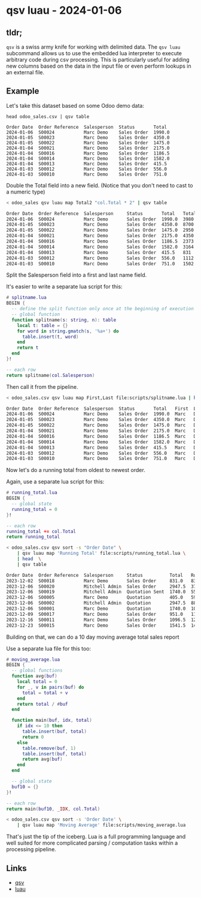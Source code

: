 # qsv luau - 2024-01-06

## tldr;

`qsv` is a swiss army knife for working with delimited data. The `qsv luau` subcommand
allows us to use the embedded lua interpreter to execute arbitrary code during csv
processing. This is particularly useful for adding new columns based on the data in
the input file or even perform lookups in an external file.

## Example

Let's take this dataset based on some Odoo demo data:

```
head odoo_sales.csv | qsv table

Order Date  Order Reference  Salesperson  Status       Total
2024-01-06  S00024           Marc Demo    Sales Order  1990.0
2024-01-05  S00023           Marc Demo    Sales Order  4350.0
2024-01-05  S00022           Marc Demo    Sales Order  1475.0
2024-01-04  S00021           Marc Demo    Sales Order  2175.0
2024-01-04  S00016           Marc Demo    Sales Order  1186.5
2024-01-04  S00014           Marc Demo    Sales Order  1582.0
2024-01-04  S00013           Marc Demo    Sales Order  415.5
2024-01-03  S00012           Marc Demo    Sales Order  556.0
2024-01-03  S00010           Marc Demo    Sales Order  751.0
```

Double the Total field into a new field. (Notice that you don't need to cast to a
numeric type)

```sh
< odoo_sales qsv luau map Total2 "col.Total * 2" | qsv table

Order Date  Order Reference  Salesperson     Status       Total   Total2
2024-01-06  S00024           Marc Demo       Sales Order  1990.0  3980
2024-01-05  S00023           Marc Demo       Sales Order  4350.0  8700
2024-01-05  S00022           Marc Demo       Sales Order  1475.0  2950
2024-01-04  S00021           Marc Demo       Sales Order  2175.0  4350
2024-01-04  S00016           Marc Demo       Sales Order  1186.5  2373
2024-01-04  S00014           Marc Demo       Sales Order  1582.0  3164
2024-01-04  S00013           Marc Demo       Sales Order  415.5   831
2024-01-03  S00012           Marc Demo       Sales Order  556.0   1112
2024-01-03  S00010           Marc Demo       Sales Order  751.0   1502
```

Split the Salesperson field into a first and last name field.

It's easier to write a separate lua script for this:
```lua
# splitname.lua
BEGIN {
  -- define the split function only once at the beginning of execution
  -- global function
  function splitname(s: string, n): table
    local t: table = {}
    for word in string.gmatch(s, '%a+') do
      table.insert(t, word)
    end
    return t
  end
}!

-- each row
return splitname(col.Salesperson)
```

Then call it from the pipeline.

```sh
< odoo_sales.csv qsv luau map First,Last file:scripts/splitname.lua | head | qsv table

Order Date  Order Reference  Salesperson  Status       Total   First  Last
2024-01-06  S00024           Marc Demo    Sales Order  1990.0  Marc   Demo
2024-01-05  S00023           Marc Demo    Sales Order  4350.0  Marc   Demo
2024-01-05  S00022           Marc Demo    Sales Order  1475.0  Marc   Demo
2024-01-04  S00021           Marc Demo    Sales Order  2175.0  Marc   Demo
2024-01-04  S00016           Marc Demo    Sales Order  1186.5  Marc   Demo
2024-01-04  S00014           Marc Demo    Sales Order  1582.0  Marc   Demo
2024-01-04  S00013           Marc Demo    Sales Order  415.5   Marc   Demo
2024-01-03  S00012           Marc Demo    Sales Order  556.0   Marc   Demo
2024-01-03  S00010           Marc Demo    Sales Order  751.0   Marc   Demo
```

Now let's do a running total from oldest to newest order.

Again, use a separate lua script for this:
```lua
# running_total.lua
BEGIN {
  -- global state
  running_total = 0
}!

-- each row
running_total += col.Total
return running_total
```

```sh
< odoo_sales.csv qsv sort -s "Order Date" \
    | qsv luau map 'Running Total' file:scripts/running_total.lua \
    | head  \
    | qsv table

Order Date  Order Reference  Salesperson     Status          Total   Running Total
2023-12-02  S00018           Marc Demo       Sales Order     831.0   831
2023-12-06  S00020           Mitchell Admin  Sales Order     2947.5  3778.5
2023-12-06  S00019           Mitchell Admin  Quotation Sent  1740.0  5518.5
2023-12-06  S00005           Marc Demo       Quotation       405.0   5923.5
2023-12-06  S00002           Mitchell Admin  Quotation       2947.5  8871
2023-12-06  S00001           Marc Demo       Quotation       1740.0  10611
2023-12-09  S00017           Marc Demo       Sales Order     951.0   11562
2023-12-16  S00011           Marc Demo       Sales Order     1096.5  12658.5
2023-12-23  S00015           Marc Demo       Sales Order     1541.5  14200
```


Building on that, we can do a 10 day moving average total sales report

Use a separate lua file for this too:

```lua
# moving_average.lua
BEGIN {
  -- global functions
  function avg(buf)
    local total = 0
    for _, v in pairs(buf) do
      total = total + v
    end
    return total / #buf
  end

  function main(buf, idx, total)
    if idx <= 10 then
      table.insert(buf, total)
      return 0
    else
      table.remove(buf, 1)
      table.insert(buf, total)
      return avg(buf)
    end
  end

  -- global state
  buf10 = {}
}!

-- each row
return main(buf10, _IDX, col.Total)
```

```sh
< odoo_sales.csv qsv sort -s 'Order Date' \
    | qsv luau map 'Moving Average' file:scripts/moving_average.lua
```



That's just the tip of the iceberg. Lua is a full programming language and well suited
for more complicated parsing / computation tasks within a processing pipeline.

## Links

- [qsv](https://github.com/jqnatividad/qsv)
- [luau](https://luau-lang.org/)
